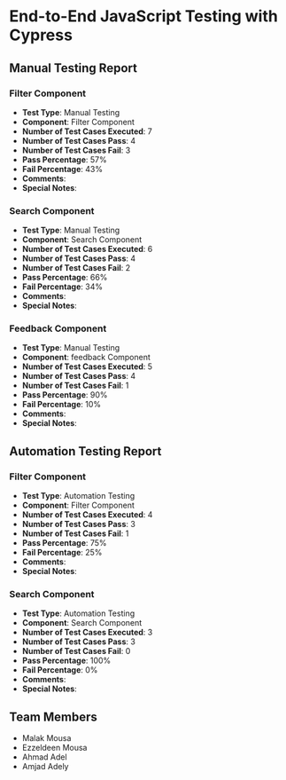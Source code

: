 # End-to-End JavaScript Testing with Cypress

## Manual Testing Report

### Filter Component

- **Test Type**: Manual Testing
- **Component**: Filter Component
- **Number of Test Cases Executed**: 7
- **Number of Test Cases Pass**: 4
- **Number of Test Cases Fail**: 3
- **Pass Percentage**: 57%
- **Fail Percentage**: 43%
- **Comments**: 
- **Special Notes**:

### Search Component

- **Test Type**: Manual Testing
- **Component**: Search Component
- **Number of Test Cases Executed**: 6
- **Number of Test Cases Pass**: 4
- **Number of Test Cases Fail**: 2
- **Pass Percentage**: 66%
- **Fail Percentage**: 34%
- **Comments**: 
- **Special Notes**:

### Feedback Component

- **Test Type**: Manual Testing
- **Component**: feedback Component
- **Number of Test Cases Executed**: 5
- **Number of Test Cases Pass**: 4
- **Number of Test Cases Fail**: 1
- **Pass Percentage**: 90%
- **Fail Percentage**: 10%
- **Comments**: 
- **Special Notes**: 

## Automation Testing Report

### Filter Component

- **Test Type**: Automation Testing
- **Component**: Filter Component
- **Number of Test Cases Executed**: 4
- **Number of Test Cases Pass**: 3
- **Number of Test Cases Fail**: 1
- **Pass Percentage**: 75%
- **Fail Percentage**: 25%
- **Comments**: 
- **Special Notes**:

### Search Component

- **Test Type**: Automation Testing
- **Component**: Search Component
- **Number of Test Cases Executed**: 3
- **Number of Test Cases Pass**: 3
- **Number of Test Cases Fail**: 0
- **Pass Percentage**: 100%
- **Fail Percentage**: 0%
- **Comments**: 
- **Special Notes**:

## Team Members

- Malak Mousa
- Ezzeldeen Mousa
- Ahmad Adel
- Amjad Adely

